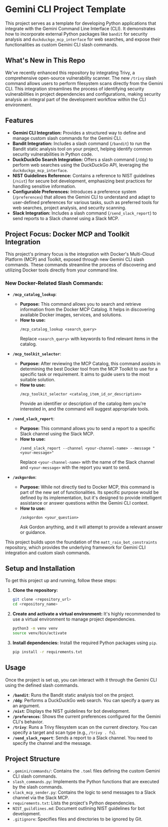 # Gemini CLI Project Template

This project serves as a template for developing Python applications that integrate with the Gemini Command Line Interface (CLI). It demonstrates how to incorporate external Python packages like `bandit` for security analysis and `duckduckgo_mcp_interface` for web searches, and expose their functionalities as custom Gemini CLI slash commands.

## What's New in This Repo

We've recently enhanced this repository by integrating Trivy, a comprehensive open-source vulnerability scanner. The new `/trivy` slash command allows users to perform filesystem scans directly from the Gemini CLI. This integration streamlines the process of identifying security vulnerabilities in project dependencies and configurations, making security analysis an integral part of the development workflow within the CLI environment.

## Features

- **Gemini CLI Integration:** Provides a structured way to define and manage custom slash commands for the Gemini CLI.
- **Bandit Integration:** Includes a slash command (`/bandit`) to run the Bandit static analysis tool on your project, helping identify common security vulnerabilities in Python code.
- **DuckDuckGo Search Integration:** Offers a slash command (`/ddg`) to perform web searches using the DuckDuckGo API, leveraging the `duckduckgo_mcp_interface`.
- **NIST Guidelines Reference:** Contains a reference to NIST guidelines (`/nist`) for secure bot development, emphasizing best practices for handling sensitive information.
- **Configurable Preferences:** Introduces a preference system (`/preferences`) that allows the Gemini CLI to understand and adapt to user-defined preferences for various tasks, such as preferred tools for web searches, project analysis, and security scanning.
- **Slack Integration:** Includes a slash command (`/send_slack_report`) to send reports to a Slack channel using a Slack MCP.

## Project Focus: Docker MCP and Toolkit Integration

This project's primary focus is the integration with Docker's Multi-Cloud Platform (MCP) and Toolkit, exposed through new Gemini CLI slash commands. These commands streamline the process of discovering and utilizing Docker tools directly from your command line.

### New Docker-Related Slash Commands:

-   **`/mcp_catalog_lookup`**:
    *   **Purpose:** This command allows you to search and retrieve information from the Docker MCP Catalog. It helps in discovering available Docker images, services, and solutions.
    *   **How to use:**
        ```
        /mcp_catalog_lookup <search_query>
        ```
        Replace `<search_query>` with keywords to find relevant items in the catalog.

-   **`/mcp_toolkit_selector`**:
    *   **Purpose:** After reviewing the MCP Catalog, this command assists in determining the best Docker tool from the MCP Toolkit to use for a specific task or requirement. It aims to guide users to the most suitable solution.
    *   **How to use:**
        ```
        /mcp_toolkit_selector <catalog_item_id_or_description>
        ```
        Provide an identifier or description of the catalog item you're interested in, and the command will suggest appropriate tools.

-   **`/send_slack_report`**:
    *   **Purpose:** This command allows you to send a report to a specific Slack channel using the Slack MCP.
    *   **How to use:**
        ```
        /send_slack_report --channel <your-channel-name> --message "<your-message>"
        ```
        Replace `<your-channel-name>` with the name of the Slack channel and `<your-message>` with the report you want to send.

-   **`/askgordon`**:
    *   **Purpose:** While not directly tied to Docker MCP, this command is part of the new set of functionalities. Its specific purpose would be defined by its implementation, but it's designed to provide intelligent assistance or answer questions within the Gemini CLI context.
    *   **How to use:**
        ```
        /askgordon <your_question>
        ```
        Ask Gordon anything, and it will attempt to provide a relevant answer or guidance.

This project builds upon the foundation of the `matt_raio_bot_constraints` repository, which provides the underlying framework for Gemini CLI integration and custom slash commands.

## Setup and Installation

To get this project up and running, follow these steps:

1.  **Clone the repository:**
    ```bash
    git clone <repository_url>
    cd <repository_name>
    ```

2.  **Create and activate a virtual environment:**
    It's highly recommended to use a virtual environment to manage project dependencies.
    ```bash
    python3 -m venv venv
    source venv/bin/activate
    ```

3.  **Install dependencies:**
    Install the required Python packages using `pip`.
    ```bash
    pip install -r requirements.txt
    ```

## Usage

Once the project is set up, you can interact with it through the Gemini CLI using the defined slash commands.

-   **`/bandit`**: Runs the Bandit static analysis tool on the project.
-   **`/ddg`**: Performs a DuckDuckGo web search. You can specify a query as an argument.
-   **`/nist`**: Displays the NIST guidelines for bot development.
-   **`/preferences`**: Shows the current preferences configured for the Gemini CLI's behavior.
-   **`/trivy`**: Runs a Trivy filesystem scan on the current directory. You can specify a target and scan type (e.g., `/trivy . fs`).
-   **`/send_slack_report`**: Sends a report to a Slack channel. You need to specify the channel and the message.

## Project Structure

-   `.gemini/commands/`: Contains the `.toml` files defining the custom Gemini CLI slash commands.
-   `slash_commands.py`: Implements the Python functions that are executed by the slash commands.
-   `slack_mcp_sender.py`: Contains the logic to send messages to a Slack channel via the Slack MCP.
-   `requirements.txt`: Lists the project's Python dependencies.
-   `NIST_guildlines.md`: Document outlining NIST guidelines for bot development.
-   `.gitignore`: Specifies files and directories to be ignored by Git.

